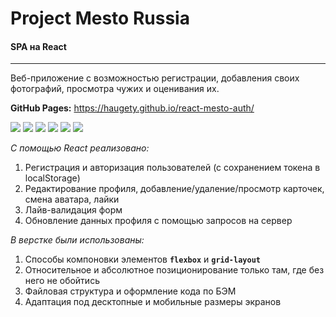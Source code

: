 # **Project Mesto Russia**
#### **SPA на React**
----
Веб-приложение с возможностью регистрации, добавления своих фотографий, просмотра чужих и оценивания их.

**GitHub Pages:** https://haugety.github.io/react-mesto-auth/

![](https://s8.gifyu.com/images/RegAndAuth.gif)
![](https://s8.gifyu.com/images/Interf1.gif)
![](https://s8.gifyu.com/images/Interf2.gif)
![](https://s8.gifyu.com/images/Interf3.gif)
![](https://s8.gifyu.com/images/Interf4.gif)
![](https://s8.gifyu.com/images/Interf5.gif)


_С помощью React реализовано:_
1. Регистрация и авторизация пользователей (с сохранением токена в localStorage)
2. Редактирование профиля, добавление/удаление/просмотр карточек, смена аватара, лайки
3. Лайв-валидация форм
4. Обновление данных профиля с помощью запросов на сервер

_В верстке были использованы:_
1. Способы компоновки элементов **```flexbox```** и **```grid-layout```**
2. Относительное и абсолютное позиционирование только там, где без него не обойтись
3. Файловая структура и оформление кода по БЭМ
4. Адаптация под десктопные и мобильные размеры экранов
